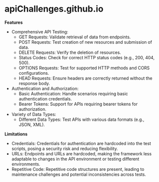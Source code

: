 # apiChallenges.github.io
**Features**
- Comprehensive API Testing:
  - GET Requests: Validate retrieval of data from endpoints.
  - POST Requests: Test creation of new resources and submission of data.
  - DELETE Requests: Verify the deletion of resources.
  - Status Codes: Check for correct HTTP status codes (e.g., 200, 404, 500).
  - OPTIONS Requests: Test for supported HTTP methods and CORS configurations.
  - HEAD Requests: Ensure headers are correctly returned without the response body.
- Authentication and Authorization:
  - Basic Authentication: Handle scenarios requiring basic authentication credentials.
  - Bearer Tokens: Support for APIs requiring bearer tokens for authorization.
- Variety of Data Types:
  - Different Data Types: Test APIs with various data formats (e.g., JSON, XML).
    
**Limitations**
- Credentials: Credentials for authentication are hardcoded into the test scripts, posing a security risk and reducing flexibility.
- URLs: Endpoints and URLs are hardcoded, making the framework less adaptable to changes in the API environment or testing different environments.
- Repetitive Code: Repetitive code structures are present, leading to maintenance challenges and potential inconsistencies across tests.
